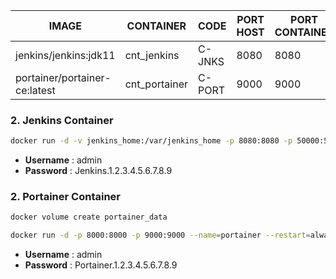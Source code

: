 |IMAGE | CONTAINER | CODE | PORT HOST | PORT CONTAINER |
|---- | ----- | ----- | ---- | ---- |
|jenkins/jenkins:jdk11	|cnt_jenkins|	C-JNKS|	8080	|8080 |
|portainer/portainer-ce:latest|	cnt_portainer	|C-PORT	|9000	|9000|

### 2. Jenkins Container
``` sh
docker run -d -v jenkins_home:/var/jenkins_home -p 8080:8080 -p 50000:50000 --name=jenkins jenkins/jenkins:lts-jdk11
```
- **Username** : admin
- **Password** : Jenkins.1.2.3.4.5.6.7.8.9

### 2. Portainer Container
``` sh
docker volume create portainer_data
```
```sh
docker run -d -p 8000:8000 -p 9000:9000 --name=portainer --restart=always -v /var/run/docker.sock:/var/run/docker.sock -v portainer_data:/data portainer/portainer-ce
```
- **Username** : admin
- **Password** : Portainer.1.2.3.4.5.6.7.8.9
